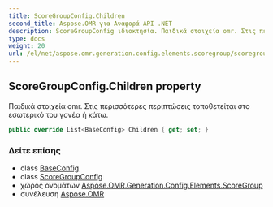 ```yaml
---
title: ScoreGroupConfig.Children
second_title: Aspose.OMR για Αναφορά API .NET
description: ScoreGroupConfig ιδιοκτησία. Παιδικά στοιχεία omr. Στις περισσότερες περιπτώσεις τοποθετείται στο εσωτερικό του γονέα ή κάτω.
type: docs
weight: 20
url: /el/net/aspose.omr.generation.config.elements.scoregroup/scoregroupconfig/children/
---
```

## ScoreGroupConfig.Children property

Παιδικά στοιχεία omr. Στις περισσότερες περιπτώσεις τοποθετείται στο εσωτερικό του γονέα ή κάτω.

```csharp
public override List<BaseConfig> Children { get; set; }
```

### Δείτε επίσης

* class [BaseConfig](../../../aspose.omr.generation.config/baseconfig/)
* class [ScoreGroupConfig](../)
* χώρος ονομάτων [Aspose.OMR.Generation.Config.Elements.ScoreGroup](../../scoregroupconfig/)
* συνέλευση [Aspose.OMR](../../../)


